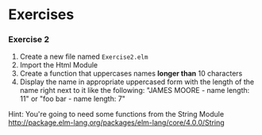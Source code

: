 # Exercises

### Exercise 2

1. Create a new file named `Exercise2.elm`
2. Import the Html Module
3. Create a function that uppercases names **longer than** 10 characters
4. Display the name in appropriate uppercased form with the length of the name right next to it like the following: "JAMES MOORE - name length: 11" or "foo bar - name length: 7"


Hint: You're going to need some functions from the String Module http://package.elm-lang.org/packages/elm-lang/core/4.0.0/String
